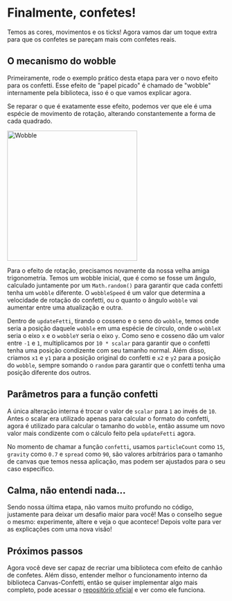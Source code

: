 # Finalmente, confetes!

Temos as cores, movimentos e os ticks! Agora vamos dar um toque extra para que os confetes se pareçam mais com confetes reais.

## O mecanismo do wobble

Primeiramente, rode o exemplo prático desta etapa para ver o novo efeito para os confetti. Esse efeito de "papel picado" é chamado de "wobble" internamente pela biblioteca, isso é o que vamos explicar agora.

Se reparar o que é exatamente esse efeito, podemos ver que ele é uma espécie de movimento de rotação, alterando constantemente a forma de cada quadrado.

<img src="/wobble-1.gif" alt="Wobble" width="300">

Para o efeito de rotação, precisamos novamente da nossa velha amiga trigonometria. Temos um wobble inicial, que é como se fosse um ângulo, calculado juntamente por um `Math.random()` para garantir que cada confetti tenha um `wobble` diferente. O `wobbleSpeed` é um valor que determina a velocidade de rotação do confetti, ou o quanto o ângulo `wobble` vai aumentar entre uma atualização e outra.

Dentro de `updateFetti`, tirando o cosseno e o seno do `wobble`, temos onde seria a posição daquele `wobble` em uma espécie de círculo, onde o `wobbleX` seria o eixo `x` e o `wobbleY` seria o eixo `y`. Como seno e cosseno dão um valor entre `-1` e `1`, multiplicamos por `10 * scalar` para garantir que o confetti tenha uma posição condizente com seu tamanho normal. Além disso, criamos `x1` e `y1` para a posição original do confetti e `x2` e `y2` para a posição do `wobble`, sempre somando o `random` para garantir que o confetti tenha uma posição diferente dos outros.

## Parâmetros para a função confetti

A única alteração interna é trocar o valor de `scalar` para `1` ao invés de `10`. Antes o scalar era utilizado apenas para calcular o formato do confetti, agora é utilizado para calcular o tamanho do `wobble`, então assume um novo valor mais condizente com o cálculo feito pela `updateFetti` agora.

No momento de chamar a função `confetti`, usamos `particleCount` como `15`, `gravity` como `0.7` e `spread` como `90`, são valores arbitrários para o tamanho de canvas que temos nessa aplicação, mas podem ser ajustados para o seu caso específico.

## Calma, não entendi nada...

Sendo nossa última etapa, não vamos muito profundo no código, justamente para deixar um desafio maior para você! Mas o conselho segue o mesmo: experimente, altere e veja o que acontece! Depois volte para ver as explicações com uma nova visão!

## Próximos passos

Agora você deve ser capaz de recriar uma biblioteca com efeito de canhão de confetes. Além disso, entender melhor o funcionamento interno da biblioteca Canvas-Confetti, então se quiser implementar algo mais completo, pode acessar o [repositório oficial](https://github.com/catdad/canvas-confetti) e ver como ele funciona.

